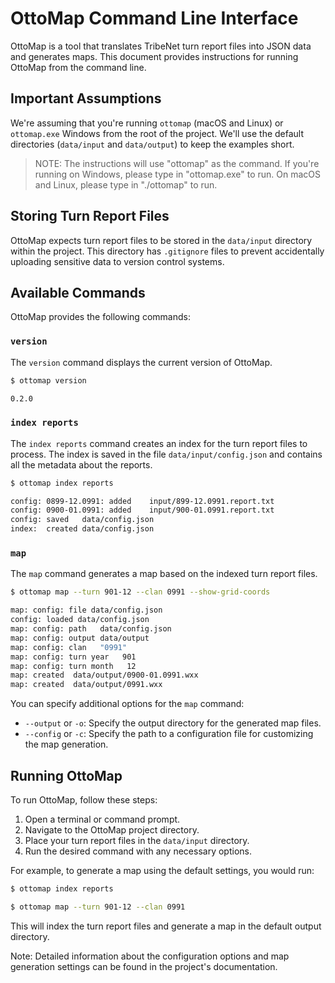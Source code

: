 # OttoMap Command Line Interface

OttoMap is a tool that translates TribeNet turn report files into JSON data and generates maps. This document provides instructions for running OttoMap from the command line.

## Important Assumptions

We're assuming that you're running `ottomap` (macOS and Linux) or `ottomap.exe` Windows from the root of the project.
We'll use the default directories (`data/input` and `data/output`) to keep the examples short.

> NOTE:
> The instructions will use "ottomap" as the command.
> If you're running on Windows, please type in "ottomap.exe" to run.
> On macOS and Linux, please type in "./ottomap" to run.

## Storing Turn Report Files

OttoMap expects turn report files to be stored in the `data/input` directory within the project.
This directory has `.gitignore` files to prevent accidentally uploading sensitive data to version control systems.

## Available Commands

OttoMap provides the following commands:

### `version`

The `version` command displays the current version of OttoMap.

```bash
$ ottomap version

0.2.0
```


### `index reports`

The `index reports` command creates an index for the turn report files to process.
The index is saved in the file `data/input/config.json` and contains all the metadata about the reports.

```bash
$ ottomap index reports

config: 0899-12.0991: added    input/899-12.0991.report.txt
config: 0900-01.0991: added    input/900-01.0991.report.txt
config: saved   data/config.json
index:  created data/config.json
```

### `map`

The `map` command generates a map based on the indexed turn report files.

```bash
$ ottomap map --turn 901-12 --clan 0991 --show-grid-coords

map: config: file data/config.json
config: loaded data/config.json
map: config: path   data/config.json
map: config: output data/output
map: config: clan   "0991"
map: config: turn year   901
map: config: turn month   12
map: created  data/output/0900-01.0991.wxx
map: created  data/output/0991.wxx
```

You can specify additional options for the `map` command:

- `--output` or `-o`: Specify the output directory for the generated map files.
- `--config` or `-c`: Specify the path to a configuration file for customizing the map generation.


## Running OttoMap

To run OttoMap, follow these steps:

1. Open a terminal or command prompt.
2. Navigate to the OttoMap project directory.
3. Place your turn report files in the `data/input` directory.
4. Run the desired command with any necessary options.

For example, to generate a map using the default settings, you would run:

```bash
$ ottomap index reports

$ ottomap map --turn 901-12 --clan 0991
```

This will index the turn report files and generate a map in the default output directory.

Note: Detailed information about the configuration options and map generation settings can be found in the project's documentation.
